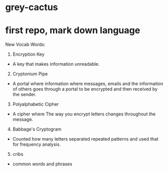 # grey-cactus
# first repo, mark down language
New Vocab Words:
1. Encryption Key
  * A key that makes information unreadable.
2. Cryptonium Pipe
  * A portal where information where messages, emails and the information of others goes through a portal to be encrypted and then received by the sender. 
3. Polyalphabetic Cipher 
  * A cipher where The way you encrypt letters changes throughout the message. 
4. Babbage's Cryptogram 
  * Counted how many letters separated repeated patterns  and used that for frequency analysis. 
5. cribs
  * common words and phrases 


